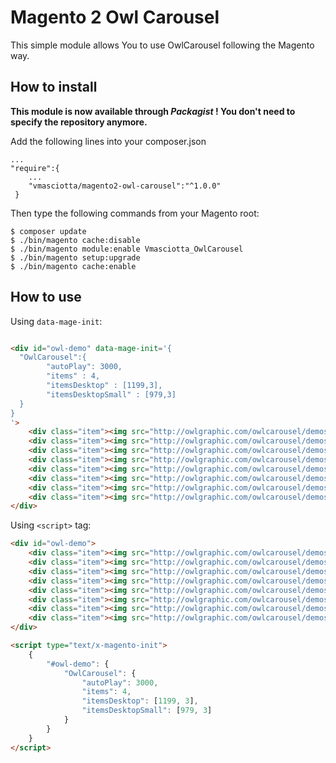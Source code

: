 # Magento 2 Owl Carousel

This simple module allows You to use OwlCarousel following the Magento way.

## How to install

**This module is now available through *Packagist* ! You don't need to specify the repository anymore.**

Add the following lines into your composer.json
 
```
...
"require":{
    ...
    "vmasciotta/magento2-owl-carousel":"^1.0.0"
 }
```
 
Then type the following commands from your Magento root:

```
$ composer update
$ ./bin/magento cache:disable
$ ./bin/magento module:enable Vmasciotta_OwlCarousel
$ ./bin/magento setup:upgrade
$ ./bin/magento cache:enable
```
 
## How to use
 
 Using `data-mage-init`:
  
 ```html
 
 <div id="owl-demo" data-mage-init='{
   "OwlCarousel":{
         "autoPlay": 3000,
         "items" : 4,
         "itemsDesktop" : [1199,3],
         "itemsDesktopSmall" : [979,3]
   }
 }
 '>
     <div class="item"><img src="http://owlgraphic.com/owlcarousel/demos/assets/owl1.jpg" alt="Owl Image"></div>
     <div class="item"><img src="http://owlgraphic.com/owlcarousel/demos/assets/owl2.jpg" alt="Owl Image"></div>
     <div class="item"><img src="http://owlgraphic.com/owlcarousel/demos/assets/owl3.jpg" alt="Owl Image"></div>
     <div class="item"><img src="http://owlgraphic.com/owlcarousel/demos/assets/owl4.jpg" alt="Owl Image"></div>
     <div class="item"><img src="http://owlgraphic.com/owlcarousel/demos/assets/owl5.jpg" alt="Owl Image"></div>
     <div class="item"><img src="http://owlgraphic.com/owlcarousel/demos/assets/owl6.jpg" alt="Owl Image"></div>
     <div class="item"><img src="http://owlgraphic.com/owlcarousel/demos/assets/owl7.jpg" alt="Owl Image"></div>
     <div class="item"><img src="http://owlgraphic.com/owlcarousel/demos/assets/owl8.jpg" alt="Owl Image"></div>
 </div>
 ```
 
 Using `<script>` tag:
 
 ```html
 <div id="owl-demo">
     <div class="item"><img src="http://owlgraphic.com/owlcarousel/demos/assets/owl1.jpg" alt="Owl Image"></div>
     <div class="item"><img src="http://owlgraphic.com/owlcarousel/demos/assets/owl2.jpg" alt="Owl Image"></div>
     <div class="item"><img src="http://owlgraphic.com/owlcarousel/demos/assets/owl3.jpg" alt="Owl Image"></div>
     <div class="item"><img src="http://owlgraphic.com/owlcarousel/demos/assets/owl4.jpg" alt="Owl Image"></div>
     <div class="item"><img src="http://owlgraphic.com/owlcarousel/demos/assets/owl5.jpg" alt="Owl Image"></div>
     <div class="item"><img src="http://owlgraphic.com/owlcarousel/demos/assets/owl6.jpg" alt="Owl Image"></div>
     <div class="item"><img src="http://owlgraphic.com/owlcarousel/demos/assets/owl7.jpg" alt="Owl Image"></div>
     <div class="item"><img src="http://owlgraphic.com/owlcarousel/demos/assets/owl8.jpg" alt="Owl Image"></div>
 </div>
 
 <script type="text/x-magento-init">
     {
         "#owl-demo": {
             "OwlCarousel": {
                 "autoPlay": 3000,
                 "items": 4,
                 "itemsDesktop": [1199, 3],
                 "itemsDesktopSmall": [979, 3]
             }
         }
     }
 </script>
 ```
 
 
